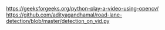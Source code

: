 https://geeksforgeeks.org/python-play-a-video-using-opencv/
https://github.com/adityagandhamal/road-lane-detection/blob/master/detection_on_vid.py 
